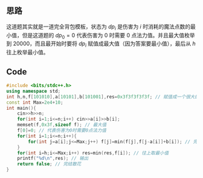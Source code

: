 ## 思路
这道题其实就是一道完全背包模板，状态为 $dp_i$ 是伤害为 $i$ 时消耗的魔法点数的最小值，但是这道题的 $dp_0=0$ 代表伤害为 $0$ 时需要 $0$ 点法力值。并且最大值枚举到 $20000$，而且最开始时要将 $dp_i$ 赋值成最大值（因为答案要最小值），最后从 $h$ 往上枚举最小值。

## Code
```cpp
#include <bits/stdc++.h>
using namespace std;
int h,n,f[101010],a[10101],b[101001],res=0x3f3f3f3f3f; // 赋值成一个很大的数 
const int Max=2e4+10;
int main(){
	cin>>h>>n;
	for(int i=1;i<=n;i++) cin>>a[i]>>b[i];
	memset(f,0x3f,sizeof f); // 最大值 
	f[0]=0; // 代表伤害为0时需要0点法力值
	for(int i=1;i<=n;i++){
		for(int j=a[i];j<=Max;j++) f[j]=min(f[j],f[j-a[i]]+b[i]); // 完全背包模板 
	}
	for(int i=h;i<=Max;i++) res=min(res,f[i]); // 往上取最小值 
	printf("%d\n",res); // 输出 
	return false; // 完结散花 
}
```
